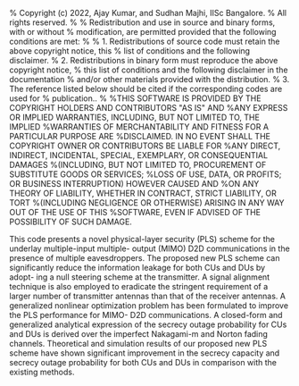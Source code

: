 % Copyright (c) 2022, Ajay Kumar, and  Sudhan Majhi, IISc Bangalore.
% All rights reserved.
%
% Redistribution and use in source and binary forms, with or without
% modification, are permitted provided that the following conditions are met:
%
% 1. Redistributions of source code must retain the above copyright notice, this
%   list of conditions and the following disclaimer.
% 2. Redistributions in binary form must reproduce the above copyright notice,
%   this list of conditions and the following disclaimer in the documentation
%   and/or other materials provided with the distribution.
% 3. The reference listed below should be cited if the corresponding codes are used for
%   publication..
%
%THIS SOFTWARE IS PROVIDED BY THE COPYRIGHT HOLDERS AND CONTRIBUTORS "AS IS" AND
%ANY EXPRESS OR IMPLIED WARRANTIES, INCLUDING, BUT NOT LIMITED TO, THE IMPLIED
%WARRANTIES OF MERCHANTABILITY AND FITNESS FOR A PARTICULAR PURPOSE ARE
%DISCLAIMED. IN NO EVENT SHALL THE COPYRIGHT OWNER OR CONTRIBUTORS BE LIABLE FOR
%ANY DIRECT, INDIRECT, INCIDENTAL, SPECIAL, EXEMPLARY, OR CONSEQUENTIAL DAMAGES
%(INCLUDING, BUT NOT LIMITED TO, PROCUREMENT OF SUBSTITUTE GOODS OR SERVICES;
%LOSS OF USE, DATA, OR PROFITS; OR BUSINESS INTERRUPTION) HOWEVER CAUSED AND
%ON ANY THEORY OF LIABILITY, WHETHER IN CONTRACT, STRICT LIABILITY, OR TORT
%(INCLUDING NEGLIGENCE OR OTHERWISE) ARISING IN ANY WAY OUT OF THE USE OF THIS
%SOFTWARE, EVEN IF ADVISED OF THE POSSIBILITY OF SUCH DAMAGE.


This code presents a novel physical-layer
security (PLS) scheme for the underlay multiple-input multiple-
output (MIMO) D2D communications in the presence of multiple
eavesdroppers. The proposed new PLS scheme can significantly
reduce the information leakage for both CUs and DUs by adopt-
ing a null steering scheme at the transmitter. A signal alignment
technique is also employed to eradicate the stringent requirement
of a larger number of transmitter antennas than that of the
receiver antennas. A generalized nonlinear optimization problem
has been formulated to improve the PLS performance for MIMO-
D2D communications. A closed-form and generalized analytical
expression of the secrecy outage probability for CUs and DUs
is derived over the imperfect Nakagami-m and Norton fading
channels. Theoretical and simulation results of our proposed new
PLS scheme have shown significant improvement in the secrecy
capacity and secrecy outage probability for both CUs and DUs
in comparison with the existing methods.
